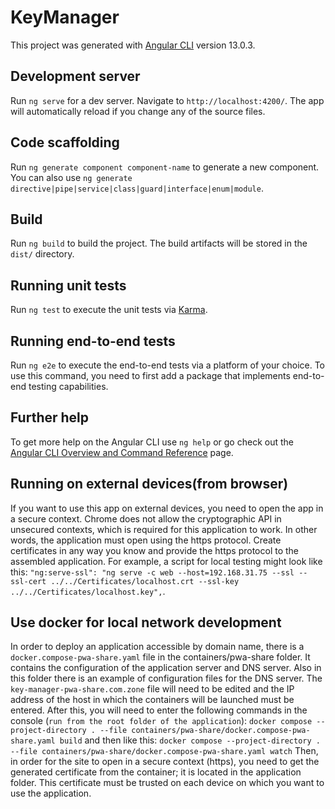 # KeyManager

This project was generated with [Angular CLI](https://github.com/angular/angular-cli) version 13.0.3.

## Development server

Run `ng serve` for a dev server. Navigate to `http://localhost:4200/`. The app will automatically reload if you change any of the source files.

## Code scaffolding

Run `ng generate component component-name` to generate a new component. You can also use `ng generate directive|pipe|service|class|guard|interface|enum|module`.

## Build

Run `ng build` to build the project. The build artifacts will be stored in the `dist/` directory.

## Running unit tests

Run `ng test` to execute the unit tests via [Karma](https://karma-runner.github.io).

## Running end-to-end tests

Run `ng e2e` to execute the end-to-end tests via a platform of your choice. To use this command, you need to first add a package that implements end-to-end testing capabilities.

## Further help

To get more help on the Angular CLI use `ng help` or go check out the [Angular CLI Overview and Command Reference](https://angular.io/cli) page.

## Running on external devices(from browser)

If you want to use this app on external devices, you need to open the app in a secure context.
Chrome does not allow the cryptographic API in unsecured contexts, which is required for this application to work. In other words, the application must open using the https protocol.
Create certificates in any way you know and provide the https protocol to the assembled application.
For example, a script for local testing might look like this: `"ng:serve-ssl": "ng serve -c web --host=192.168.31.75 --ssl --ssl-cert ../../Certificates/localhost.crt --ssl-key ../../Certificates/localhost.key",`.

## Use docker for local network development

In order to deploy an application accessible by domain name, there is a `docker.compose-pwa-share.yaml` file in the containers/pwa-share folder. It contains the configuration of the application server and DNS server. Also in this folder there is an example of configuration files for the DNS server. The `key-manager-pwa-share.com.zone` file will need to be edited and the IP address of the host in which the containers will be launched must be entered. After this, you will need to enter the following commands in the console (`run from the root folder of the application`):
`docker compose --project-directory . --file containers/pwa-share/docker.compose-pwa-share.yaml build`
and then like this:
`docker compose --project-directory . --file containers/pwa-share/docker.compose-pwa-share.yaml watch`
Then, in order for the site to open in a secure context (https), you need to get the generated certificate from the container; it is located in the application folder. This certificate must be trusted on each device on which you want to use the application.
